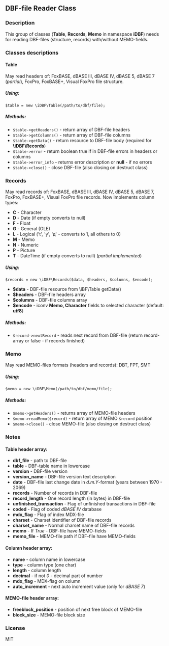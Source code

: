 ## DBF-file Reader Class

### Description
This group of classes (**Table**, **Records**, **Memo** in namespace **iDBF**) needs for reading DBF-files (structure, records) with/without MEMO-fields.

### Classes descriptions
#### Table
May read headers of: FoxBASE, dBASE III, dBASE IV, dBASE 5, dBASE 7 (*partial*), FoxPro, FoxBASE+, Visual FoxPro file structure.

##### Using: 
```
$table = new \iDBF\Table(/path/to/dbf/file);
```

##### Methods:
   * ```$table->getHeaders()``` - return array of DBF-file headers
   * ```$table->getColumns()``` - return array of DBF-file columns
   * ```$table->getData()``` - return resource to DBF-file body (required for **\iDBF\Records**)
   * ```$table->error``` - return boolean true if in DBF-file errors in headers or columns
   * ```$table->error_info``` - returns error description or **null** - if no errors
   * ```$table->close()``` - close DBF-file (also closing on destruct class)
      
### Records
May read records of: FoxBASE, dBASE III, dBASE IV, dBASE 5, dBASE 7, FoxPro, FoxBASE+, Visual FoxPro file records. Now implements column types:
* **C** - Character
* **D** - Date (if empty converts to null)
* **F** - Float
* **G** - General (OLE)
* **L** - Logical ('t', 'y', 'д' - converts to 1, all others to 0)
* **M** - Memo 
* **N** - Numeric
* **P** - Picture
* **T** - DateTime  (if empty converts to null) (*partial implemented*)

##### Using: 
```
$records = new \iDBF\Records($data, $headers, $columns, $encode);
```
* **$data** - DBF-file resource from \iBF\Table getData()
* **$headers** - DBF-file headers array
* **$columns** - DBF-file columns array
* **$encode** - iconv **Memo, Character** fields to selected character (default: **utf8**)

##### Methods:
   * ```$record->nextRecord``` - reads next record from DBF-file (return record-array or false - if records finished)
   
### Memo
May read MEMO-files formats (headers and records): DBT, FPT, SMT

##### Using:
```
$memo = new \iDBF\Memo(/path/to/dbf/memo/file);
```

##### Methods:
   * ```$memo->getHeaders()``` - returns array of MEMO-file headers
   * ```$memo->readMemo($record)``` - return array of MEMO ```$record``` position
   * ```$memo->close()``` - close MEMO-file (also closing on destruct class)
   
### Notes
#### Table header array:
* **dbf_file** - path to DBF-file
* **table** - DBF-table name in lowercase
* **version** - DBF-file version
* **version_name** - DBF-file version text description
* **date** - DBF-file last change date in *d.m.Y*-format (years between 1970 - 2069)
* **records** - Number of records in DBF-file
* **record_length** - One record length (in bytes) in DBF-file
* **unfinished_transaction** - Flag of unfinished transactions in DBF-file
* **coded** - Flag of coded *dBASE IV* database
* **mdx_flag** - Flag of index MDX-file
* **charset** - Charset identifier of DBF-file records
* **charset_name** - Normal charset name of DBF-file records
* **memo** - If *True* - DBF-file have MEMO-fields
* **memo_file** - MEMO-file path if DBF-file have MEMO-fields

#### Column header array:
* **name** - column name in lowercase
* **type** - column type (one char)
* **length** - column length
* **decimal** - if not *0* - decimal part of number
* **mdx_flag** - MDX-flag on column
* **auto_increment** - next auto increment value (only for *dBASE 7*)

#### MEMO-file header array:
* **freeblock_position** - position of next free block of MEMO-file
* **block_size** - MEMO-file block size

### License
MIT 